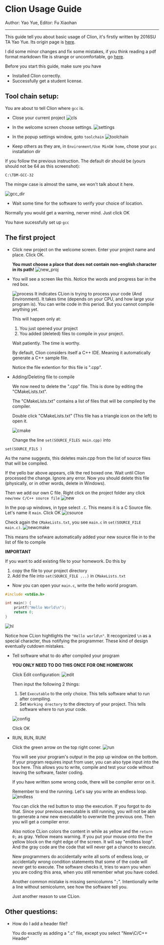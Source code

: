 # Clion Usage Guide

Author: Yao Yue, Editor: Fu Xiaohan
***

This guide tell you about basic usage of Clion, it's firstly written by 2016SU TA Yao Yue. Its origin page is [here](https://github.com/tripack45/VG101_SU16-15/blob/master/FAQ/clion_guide/clion_guide.md).

I did some minor changes and fix some mistakes, if you think reading a pdf format markdown file is strange or uncomfortable, go [here](https://github.com/Reapor-Yurnero/VG101-FA17/blob/master/docs/Clion_tutorial/clion_guide.md).

Before you start this guide, make sure you have 

* Installed Clion correctly.
* Successfully get a student license.

## Tool chain setup:

You are about to tell Clion where `gcc` is. 

* Close your current project 
![cls](close_project.png)

* In the welcome screen choose settings.
![settings](settings.png)

* In the popup settings window, goto `toolchain`
![toolchain](toolchain.png)

* Keep others as they are, in `Environment/Use MinGW home`, chose your `gcc` installation dir

If you follow the previous instruction. The default dir should be (yours should not be 64 as this screenshot):
```
C:\TDM-GCC-32
```
The mingw case is almost the same, we won't talk about it here.

![gcc_dir](gcc_dir.PNG)

* Wait some time for the software to verify your choice of location.

 Normally you would get a warning, nerver mind. Just click OK

You have sucessfully set up `gcc`

## The first project

* Click new project on the welcome screen. Enter your project name and place. Click OK. 

  **You must choose a place that does not contain non-english character in its path!**
![new_proj](new_proj.PNG)

* You will see a screen like this. Notice the words and progress bar in the red box.
  
  ![process](processing.png)
  It indicates CLion is trying to process your code (And Environment). It takes time (depends on your CPU,
  and how large your program is). You can write code in this period. But you cannot compile anything yet. 
  
  This will happen only at:

  1. You just opened your project
  2. You added (deleted) files to compile in your project.

  Wait patiently. The time is worthy. 

  By default, Clion considers itself a C++ IDE. Meaning it automatically generate a C++ sample file.

  Notice the file extention for this file is ".cpp".

* Adding/Deleting file to compile
  
  We now need to delete the ".cpp" file. This is done by editing the "CMakeLists.txt". 

  The "CMakeLists.txt" contains a list of files that will be compiled by the compiler. 

  Double click "CMakeLists.txt" (This file has a triangle icon on the left) to open it. 

  ![cmake](cmake.png)

  Change the line `set(SOURCE_FILES main.cpp)` into 
```
set(SOURCE_FILS )
```
  As the name suggests, this deletes main.cpp from the list of source files that will be compiled.

  If the yello bar above appears, clik the red boxed one. Wait until Clion processed the change.
  Ignore any error. Now you should delete this file (physically, or in other words, delete in Windows).

  Then we add our own C file. Right click on the project folder any click `new/new C/C++ source file`
  ![new](new.png)

  In the pop up windows, in type select `.C`. This means it is a C Source file. Let's name it `main`.  Click OK
  ![csource](csource.png)

  Check again the `CMakeLists.txt`, you see `main.c` in `set(SOURCE_FILE main.c)`. 
  ![newcmake](newcmake.png)

  This means the sofware automatically added your new source file in to the list of file to compile

  **IMPORTANT**

  If you want to add existing file to your homework. Do this by
  
  1. copy the file to your project directory
  2. Add the file into `set(SOURCE_FILE ...)` in `CMakeLists.txt`

* Now you can open your `main.c`, write the hello world program.

```c
#include <stdio.h>

int main() {
    printf("Hello World\n");
    return 0;
}
```

  ![hl](hw.png)
  
  Notice how CLion hightlights the `"Hello world\n"`. 
  It recogonized `\n` as a special character, thus notifying the programmer.
  These kind of design eventually cutdown mistakes.

* Tell software what to do after compiled your program

  **YOU ONLY NEED TO DO THIS ONCE FOR ONE HOMEWORK**
   
  Click Edit configuration:
  ![edit](edit_button.png)
 
  Then input the following 2 things:

  1. Set `Executable` to the only choice. This tells software what to run after compiling.
  2. Set `Working drectory` to the directory of your project. This tells software where to run your code.

  ![config](config.png)

  Click OK

* RUN, RUN, RUN!
  
  Click the green arrow on the top right coner.
  ![run](run.png)

  You will see your program's output in the pop up window on the bottom. 
  If your program requires input from user, you can also type input into the box here. This allows you
  to write, compile and test your code without leaving the software, faster coding.

  If you have written some wrong code, there will be compiler error on it.

  Remember to end the running. Let's say you write an endless loop.
  ![endless](endless.png)
  
  You can click the red button to stop the execution. If you forgot to do that. 
  Since your previous executable is still running, you will not be able to generate a new new
  executable to overwrite the previous one. Then you will get a compiler error.

  Also notice CLion colors the content in while as yellow and the `return 0;` as gray. Yellow means
  warning. If you put your mouse onto the the yellow block on the right edge of the screen. 
  It will say "endless loop". And the gray code are the code that will never get a chance to execute.

  New programmers do accidentally write all sorts of endless loop, or accidentally wrong condition
  statements that some of the code will never get to execute. The software checks it, tries to warn
  you when you are coding this area, when you still remember what you have coded.

  Another common mistake is missing semicolumns "`;`".
  Intentionally write a line without semicolumn, see how the software tell you.

  Just another reason to use CLion.

## Other questions:

* How do I add a header file?

  You do exactly as adding a ".c" file, except you select "New\C/C++ Header"


